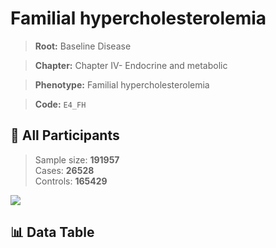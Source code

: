 # Familial hypercholesterolemia

> **Root:** Baseline Disease  

> **Chapter:** Chapter IV- Endocrine and metabolic  

> **Phenotype:** Familial hypercholesterolemia  

> **Code:** `E4_FH`

## 🧪 All Participants  
> Sample size: **191957**  
> Cases: **26528**  
> Controls: **165429**
<img src="/Sensitive/Figures/ALL/Incidence/E4_FH.png"/>

## 📊 Data Table
<CsvTableMRF src="/Sensitive/Data/ALL/Incidence/COX_E4_FH.csv"/>

